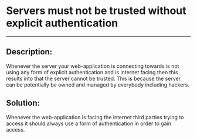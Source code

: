 # Servers must not be trusted without explicit authentication
-------

## Description:

Whenever the server your web-application is connecting towards is not using any form of
explicit authentication and is internet facing then this results into that the server
cannot be trusted. This is because the server can be potentially be owned and managed by
everybody including hackers.

## Solution:

Whenever the web-application is facing the internet third parties trying to
access it should always use a form of authentication in order to gain access.
